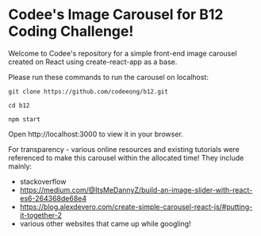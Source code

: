 # Codee's Image Carousel for B12 Coding Challenge!

Welcome to Codee's repository for a simple front-end image carousel created on React using create-react-app as a base.

Please run these commands to run the carousel on localhost:

```
git clone https://github.com/codeeong/b12.git

cd b12

npm start

```

Open http://localhost:3000 to view it in your browser.

For transparency - various online resources and existing tutorials were referenced to make this carousel within the allocated time!
They include mainly:
- stackoverflow
- https://medium.com/@ItsMeDannyZ/build-an-image-slider-with-react-es6-264368de68e4
- https://blog.alexdevero.com/create-simple-carousel-react-js/#putting-it-together-2
- various other websites that came up while googling!